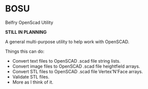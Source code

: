 # BOSU
Belfry OpenScad Utility

**STILL IN PLANNING**

A general multi-purpose utility to help work with OpenSCAD.

Things this can do:
- Convert text files to OpenSCAD .scad file string lists.
- Convert image files to OpenSCAD .scad file heightfield arrays.
- Convert STL files to OpenSCAD .scad file Vertex'N'Face arrays.
- Validate STL files.
- More as I think of it.
